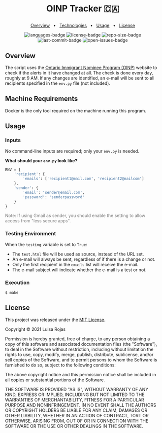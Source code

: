 # <p align="center">OINP Tracker 🇨🇦</p>

<p align="center">
    <a href="#overview">Overview</a>
    &nbsp; • &nbsp;
    <a href="#technologies">Technologies</a>
    &nbsp; • &nbsp;
    <a href="#usage">Usage</a>
    &nbsp; • &nbsp;
    <a href="#license">License</a>
</p>

<p align="center">
<img src="https://img.shields.io/github/languages/count/luisarojas/oinp-tracker.svg?style=flat" alt="languages-badge"/>
<img src="https://img.shields.io/github/license/luisarojas/oinp-tracker" alt="license-badge">
<img src="https://img.shields.io/github/repo-size/luisarojas/oinp-tracker" alt="repo-size-badge">
<img src="https://img.shields.io/github/last-commit/luisarojas/oinp-tracker" alt="last-commit-badge">
<img src="https://img.shields.io/github/issues-raw/luisarojas/oinp-tracker" alt="open-issues-badge">
</p>

## Overview

The script uses the [Ontario Immigrant Nominee Program (OINP)](https://www.ontario.ca/page/ontario-immigrant-nominee-program-oinp) website to check if the alerts in it have changed at all. The check is done every day, roughly at 9 AM. If any changes are identified, an e-mail will be sent to all recipients specified in the `env.py` file (not included).


## Machine Requirements

Docker is the only tool required on the machine running this program.


## Usage

### Inputs

No command-line inputs are required; only your `env.py` is needed.

**What should your `env.py` look like?**

```python
ENV = {
    'recipient': {
        'emails': ['recipient1@mail.com', 'recipient2@mailcom']
    },
    'sender': {
        'email': 'sender@email.com',
        'password': 'senderpassword'
    }
}
```
<p style="color: grey;">Note: If using Gmail as sender, you should enable the setting to allow access from "less secure apps".</p>

### Testing Environment

When the `testing` variable is set to `True`:

* The `test.html` file will be used as source, instead of the URL set.
* An e-mail will always be sent, regardless of if there is a change or not.
* Only the first recipient in the `emails` list will receive the e-mail.
* The e-mail subject will indicate whether the e-mail is a test or not.

### Execution

```
$ make
```

## License

This project was released under the [MIT License](http://www.opensource.org/licenses/MIT).

Copyright &copy; 2021 Luisa Rojas

Permission is hereby granted, free of charge, to any person obtaining a copy of this software and associated documentation files (the "Software"), to deal in the Software without restriction, including without limitation the rights to use, copy, modify, merge, publish, distribute, sublicense, and/or sell copies of the Software, and to permit persons to whom the Software is furnished to do so, subject to the following conditions:

The above copyright notice and this permission notice shall be included in all copies or substantial portions of the Software.

THE SOFTWARE IS PROVIDED "AS IS", WITHOUT WARRANTY OF ANY KIND, EXPRESS OR IMPLIED, INCLUDING BUT NOT LIMITED TO THE WARRANTIES OF MERCHANTABILITY, FITNESS FOR A PARTICULAR PURPOSE AND NONINFRINGEMENT. IN NO EVENT SHALL THE AUTHORS OR COPYRIGHT HOLDERS BE LIABLE FOR ANY CLAIM, DAMAGES OR OTHER LIABILITY, WHETHER IN AN ACTION OF CONTRACT, TORT OR OTHERWISE, ARISING FROM, OUT OF OR IN CONNECTION WITH THE SOFTWARE OR THE USE OR OTHER DEALINGS IN THE SOFTWARE.
